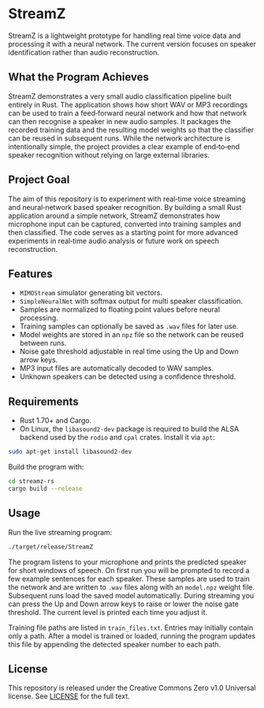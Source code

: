 # StreamZ

StreamZ is a lightweight prototype for handling real time voice data and processing it with a neural network.  The current version focuses on speaker identification rather than audio reconstruction.

## What the Program Achieves

StreamZ demonstrates a very small audio classification pipeline built entirely in
Rust. The application shows how short WAV or MP3 recordings can be used to train a
feed‑forward neural network and how that network can then recognise a speaker in
new audio samples. It packages the recorded training data and the resulting
model weights so that the classifier can be reused in subsequent runs. While the
network architecture is intentionally simple, the project provides a clear
example of end‑to‑end speaker recognition without relying on large external
libraries.

## Project Goal

The aim of this repository is to experiment with real‑time voice streaming and
neural‑network based speaker recognition.  By building a small Rust
application around a simple network, StreamZ demonstrates how microphone input
can be captured, converted into training samples and then classified.  The code
serves as a starting point for more advanced experiments in real‑time audio
analysis or future work on speech reconstruction.

## Features

- `MIMOStream` simulator generating bit vectors.
- `SimpleNeuralNet` with softmax output for multi speaker classification.
- Samples are normalized to floating point values before neural processing.
- Training samples can optionally be saved as `.wav` files for later use.
- Model weights are stored in an `npz` file so the network can be reused between runs.
- Noise gate threshold adjustable in real time using the Up and Down arrow keys.
- MP3 input files are automatically decoded to WAV samples.
- Unknown speakers can be detected using a confidence threshold.

## Requirements

- Rust 1.70+ and Cargo.
- On Linux, the `libasound2-dev` package is required to build the ALSA backend
  used by the `rodio` and `cpal` crates. Install it via `apt`:

```bash
sudo apt-get install libasound2-dev
```

Build the program with:

```bash
cd streamz-rs
cargo build --release
```

## Usage

Run the live streaming program:

```bash
./target/release/StreamZ
```

The program listens to your microphone and prints the predicted speaker for short
windows of speech.  On first run you will be prompted to record a few example
sentences for each speaker.  These samples are used to train the network and are
written to `.wav` files along with an `model.npz` weight file.  Subsequent runs
load the saved model automatically.
During streaming you can press the Up and Down arrow keys to raise or lower the
noise gate threshold. The current level is printed each time you adjust it.

Training file paths are listed in `train_files.txt`. Entries may initially
contain only a path. After a model is trained or loaded, running the program
updates this file by appending the detected speaker number to each path.

## License

This repository is released under the Creative Commons Zero v1.0 Universal license. See [LICENSE](LICENSE) for the full text.
